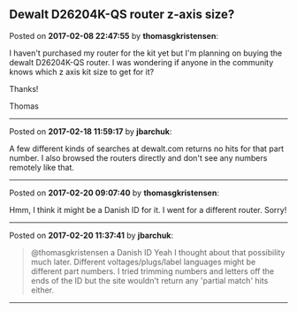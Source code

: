 ## Dewalt D26204K-QS router z-axis size?
Posted on **2017-02-08 22:47:55** by **thomasgkristensen**:

I haven't purchased my router for the kit yet but I'm planning on buying the dewalt D26204K-QS router. I was wondering if anyone in the community knows which z axis kit size to get for it?

Thanks!

Thomas

---

Posted on **2017-02-18 11:59:17** by **jbarchuk**:

A few different kinds of searches at dewalt.com returns no hits for that part number. I also browsed the routers directly and don't see any numbers remotely like that.

---

Posted on **2017-02-20 09:07:40** by **thomasgkristensen**:

Hmm, I think it might be a Danish ID for it. I went for a different router. Sorry!

---

Posted on **2017-02-20 11:37:41** by **jbarchuk**:

> @thomasgkristensen
> a Danish ID
Yeah I thought about that possibility much later. Different voltages/plugs/label languages might be different part numbers. I tried trimming numbers and letters off the ends of the ID but the site wouldn't return any 'partial match' hits either.

---

